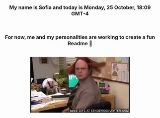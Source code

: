 


<div align="center">
<h3 >My name is Sofia and today is Monday, 25 October, 18:09 GMT-4</h3><br>
<h3 >For now, me and my personalities are working to create a fun Readme 👋
</h3><br>
<img src='img/dwight.gif' alt='working...'/>
</div>
